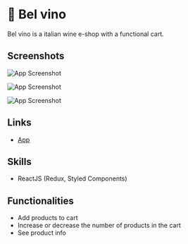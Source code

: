 
# 🍷 Bel vino

Bel vino is a italian wine e-shop with a functional cart.


## Screenshots

![App Screenshot](https://i.ibb.co/R3dcN7F/image.png)

![App Screenshot](https://i.ibb.co/zPd9KMf/image.png)

![App Screenshot](https://i.ibb.co/bvHWHdC/image.png)


## Links

 - [App](https://belvino.vercel.app/)



## Skills
- ReactJS
(Redux, Styled Components)




## Functionalities

- Add products to cart
- Increase or decrease the number of products in the cart
- See product info

